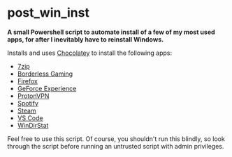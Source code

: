 # post_win_inst

**A small Powershell script to automate install of a few of my most used apps, for after I inevitably have to reinstall Windows.**

Installs and uses [Chocolatey](https://chocolatey.org/) to install the following apps:
- [7zip](https://www.7-zip.org/)
- [Borderless Gaming](https://github.com/Codeusa/Borderless-Gaming/)
- [Firefox](https://www.mozilla.org/en-US/firefox/features/)
- [GeForce Experience](https://www.nvidia.com/en-us/geforce/geforce-experience/)
- [ProtonVPN](https://protonvpn.com/)
- [Spotify](https://www.spotify.com/)
- [Steam](https://store.steampowered.com/about/)
- [VS Code](https://code.visualstudio.com/)
- [WinDirStat](https://windirstat.net/)

Feel free to use this script.
Of course, you shouldn't run this blindly, so look through the script before running an untrusted script with admin privileges.

